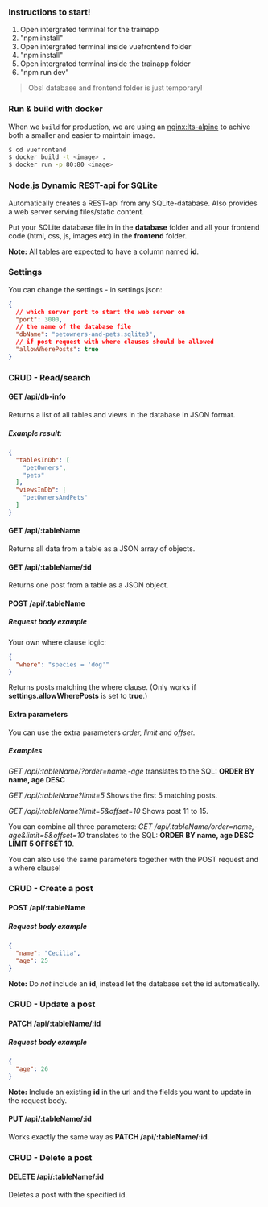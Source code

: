### Instructions to start!

<ol>
<li>Open intergrated terminal for the trainapp</li>
<li> "npm install"</li>
<li> Open intergrated terminal inside vuefrontend folder</li>
<li> "npm install"</li>
<li> Open intergrated terminal inside the trainapp folder</li>
<li> "npm run dev"</li>
</ol>

>Obs! database and frontend folder is just temporary!

### Run & build with docker
When we `build` for production, we are using an [nginx:lts-alpine](https://hub.docker.com/_/nginx) to achive both a smaller and easier to maintain image.

```bash
$ cd vuefrontend
$ docker build -t <image> .
$ docker run -p 80:80 <image>
```

### Node.js Dynamic REST-api for SQLite
Automatically creates a REST-api from any SQLite-database. 
Also provides a web server serving files/static content.

Put your SQLite database file in in the **database** folder and all your frontend code (html, css, js, images etc) in the **frontend** folder.

**Note:** All tables are expected to have a column named **id**.

### Settings
You can change the settings - in settings.json: 
```json
{
  // which server port to start the web server on
  "port": 3000,
  // the name of the database file
  "dbName": "petowners-and-pets.sqlite3", 
  // if post request with where clauses should be allowed
  "allowWherePosts": true 
}
```

### CRUD - Read/search

#### GET /api/db-info
Returns a list of all tables and views in the database in JSON format.

##### Example result: 
```json
{
  "tablesInDb": [
    "petOwners",
    "pets"
  ],
  "viewsInDb": [
    "petOwnersAndPets"
  ]
}
```

#### GET /api/:tableName
Returns all data from a table as a JSON array of objects.

#### GET /api/:tableName/:id
Returns one post from a table as a JSON object.

#### POST /api/:tableName

##### Request body example
Your own where clause logic:
```json
{
  "where": "species = 'dog'"
}
```
Returns posts matching the where clause.
(Only works if **settings.allowWherePosts** is set to **true**.)

#### Extra parameters
You can use the extra parameters *order, limit* and *offset*.

##### Examples
*GET /api/:tableName/?order=name,-age*
translates to the SQL: **ORDER BY name, age DESC**

*GET /api/:tableName?limit=5*
Shows the first 5 matching posts.

*GET /api/:tableName?limit=5&offset=10*
Shows post 11 to 15.

You can combine all three parameters:
*GET /api/:tableName/order=name,-age&limit=5&offset=10*
translates to the SQL:  **ORDER BY name, age DESC LIMIT 5 OFFSET 10**.

You can also use the same parameters together with the POST request and a where clause!

### CRUD - Create a post

#### POST /api/:tableName

##### Request body example
```json
{
  "name": "Cecilia",
  "age": 25
}
```
**Note:** Do *not* include an **id**, instead let the database set the id automatically.

### CRUD - Update a post

#### PATCH /api/:tableName/:id

##### Request body example
```json
{
  "age": 26
}
```
**Note:** Include an existing **id** in the url and the fields you want to update in the request body.

#### PUT /api/:tableName/:id
Works exactly the same way as **PATCH /api/:tableName/:id**.

### CRUD - Delete a post

#### DELETE /api/:tableName/:id
Deletes a post with the specified id.
